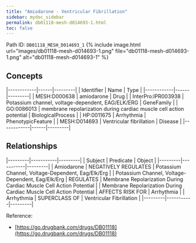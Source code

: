 ```yaml
---
title: "Amiodarone - Ventricular Fibrillation"
sidebar: mydoc_sidebar
permalink: db01118-mesh-d014693-1.html
toc: false 
---
```



Path ID: `DB01118_MESH_D014693_1`
{% include image.html url="images/db01118-mesh-d014693-1.png" file="db01118-mesh-d014693-1.png" alt="db01118-mesh-d014693-1" %}

## Concepts

|------------|------|---------|
| Identifier | Name | Type    |
|------------|------|---------|
| MESH:D000638 | amiodarone | Drug |
| InterPro:IPR003938 | Potassium channel, voltage-dependent, EAG/ELK/ERG | GeneFamily |
| GO:0086013 | membrane repolarization during cardiac muscle cell action potential | BiologicalProcess |
| HP:0011675 | Arrhythmia | PhenotypicFeature |
| MESH:D014693 | Ventricular fibrillation | Disease |
|------------|------|---------|

## Relationships

|---------|-----------|---------|
| Subject | Predicate | Object  |
|---------|-----------|---------|
| Amiodarone | NEGATIVELY REGULATES | Potassium Channel, Voltage-Dependent, Eag/Elk/Erg |
| Potassium Channel, Voltage-Dependent, Eag/Elk/Erg | REGULATES | Membrane Repolarization During Cardiac Muscle Cell Action Potential |
| Membrane Repolarization During Cardiac Muscle Cell Action Potential | AFFECTS RISK FOR | Arrhythmia |
| Arrhythmia | SUPERCLASS OF | Ventricular Fibrillation |
|---------|-----------|---------|

Reference: 
  - [https://go.drugbank.com/drugs/DB01118](https://go.drugbank.com/drugs/DB01118)
